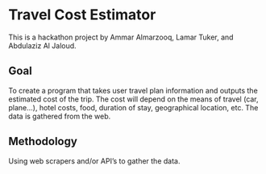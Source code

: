 # Travel Cost Estimator

This is a hackathon project by Ammar Almarzooq, Lamar Tuker, and Abdulaziz Al Jaloud.

## Goal

To create a program that takes user travel plan information and outputs the estimated cost of the trip. The cost will depend on the means of travel (car, plane…), hotel costs, food, duration of stay, geographical location, etc. The data is gathered from the web.

## Methodology

Using web scrapers and/or API’s to gather the data.
